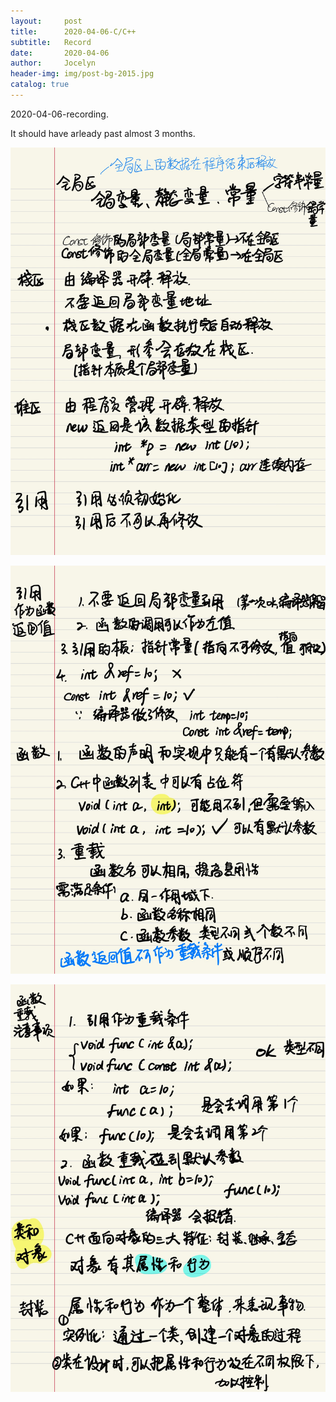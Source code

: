 ```yaml
---
layout:     post
title:      2020-04-06-C/C++
subtitle:   Record
date:       2020-04-06
author:     Jocelyn
header-img: img/post-bg-2015.jpg
catalog: true
---
```



2020-04-06-recording.

It should have arleady past almost 3 months.

![](./image/2020-04-06-2.jpg)

![](./image/2020-04-06-3.jpg)

![](./image/2020-04-06-4.jpg)